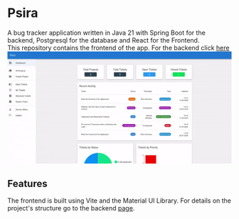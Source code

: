 # Psira

A bug tracker application written in Java 21 with Spring Boot for the backend, Postgresql for the database
and React for the Frontend.
<br>
This repository contains the frontend of the app. For the backend click [here](https://github.com/DimMil24/Psira-backend)
<br>
![Dashboard Preview](assets/dashboard2.gif)

## Features

The frontend is built using Vite and the Material UI Library.
For details on the project's structure go to the backend [page](https://github.com/DimMil24/Psira-backend).
